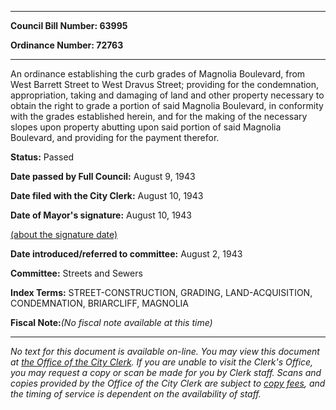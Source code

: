 

********

**Council Bill Number: 63995**
   
**Ordinance Number: 72763**
********

 An ordinance establishing the curb grades of Magnolia Boulevard, from West Barrett Street to West Dravus Street; providing for the condemnation, appropriation, taking and damaging of land and other property necessary to obtain the right to grade a portion of said Magnolia Boulevard, in conformity with the grades established herein, and for the making of the necessary slopes upon property abutting upon said portion of said Magnolia Boulevard, and providing for the payment therefor.

**Status:** Passed
   
**Date passed by Full Council:** August 9, 1943
   
**Date filed with the City Clerk:** August 10, 1943
   
**Date of Mayor's signature:** August 10, 1943
   
[(about the signature date)](/~public/approvaldate.htm)
   
   
   
**Date introduced/referred to committee:** August 2, 1943
   
**Committee:** Streets and Sewers
   
   
**Index Terms:** STREET-CONSTRUCTION, GRADING, LAND-ACQUISITION, CONDEMNATION, BRIARCLIFF, MAGNOLIA

**Fiscal Note:**_(No fiscal note available at this time)_
********

_No text for this document is available on-line. You may view this document at [the Office of the City Clerk](http://www.seattle.gov/leg/clerk/contactUs.htm). If you are unable to visit the Clerk's Office, you may request a copy or scan be made for you by Clerk staff. Scans and copies provided by the Office of the City Clerk are subject to [copy fees](http://clerk.seattle.gov/~public/clerkfees.htm), and the timing of service is dependent on the availability of staff._

